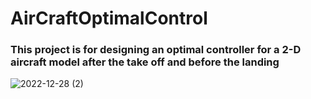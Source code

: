 # AirCraftOptimalControl
### This project is for designing an optimal controller for a 2-D aircraft model after the take off and before the landing

![2022-12-28 (2)](https://user-images.githubusercontent.com/93084514/209783445-816b55a3-bc81-44d1-a7c0-17705b535cd5.png)
